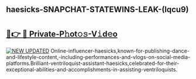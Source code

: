 ## haesicks-SNAPCHAT-STATEWINS-LEAK-(lqcu9)


# <h2><a href="https://mediaupload.pro?-20M">🔗👉 🔴 Private-P𝚑ot𝚘𝚜-V𝚒d𝚎o</a></h2>

[![NEW UPDATED](https://i.imgur.com/0qMVB7G.gif)](https://mediaupload.pro?-20M)
Online-influencer-haesicks,known-for-publishing-dance-and-lifestyle-content,-including-performances-and-vlogs-on-social-media-platforms.Brilliant-ventriloquist-assistant-haesicks,celebrated-for-their-exceptional-abilities-and-accomplishments-in-assisting-ventriloquists.  